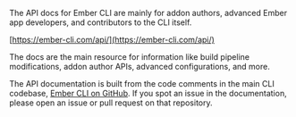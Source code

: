 The API docs for Ember CLI are mainly for addon authors, advanced Ember app developers, and contributors to the CLI itself.

[https://ember-cli.com/api/](https://ember-cli.com/api/) 

The docs are the main resource for information like build pipeline modifications, addon author APIs, advanced configurations, and more.

The API documentation is built from the code comments in the main CLI codebase, [Ember CLI on GitHub](https://github.com/ember-cli/ember-cli). If you spot an issue in the documentation, please open an issue or pull request on that repository.

